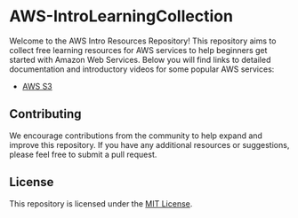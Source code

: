 # AWS-IntroLearningCollection
Welcome to the AWS Intro Resources Repository! This repository aims to collect free learning resources for AWS services to help beginners get started with Amazon Web Services. Below you will find links to detailed documentation and introductory videos for some popular AWS services:

- [AWS S3](./s3/README.md)

## Contributing

We encourage contributions from the community to help expand and improve this repository. If you have any additional resources or suggestions, please feel free to submit a pull request.

## License

This repository is licensed under the [MIT License](LICENSE).

